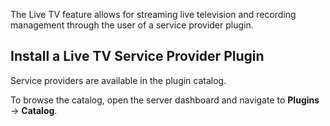 The Live TV feature allows for streaming live television and recording management through the user of a service provider plugin.

## Install a Live TV Service Provider Plugin

Service providers are available in the plugin catalog. 

To browse the catalog, open the server dashboard and navigate to **Plugins** -> **Catalog**.